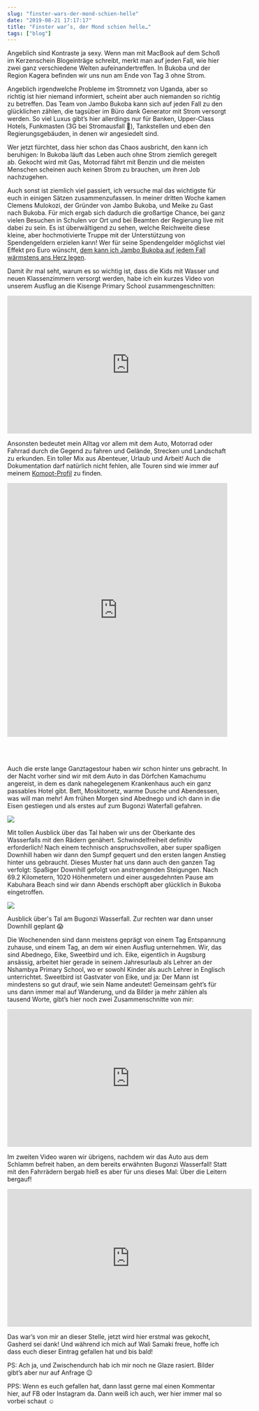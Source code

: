 ```yaml
---
slug: "finster-wars-der-mond-schien-helle"
date: "2019-08-21 17:17:17"
title: "Finster war’s, der Mond schien helle…"
tags: ["blog"]
---
```

Angeblich sind Kontraste ja sexy. Wenn man mit MacBook auf dem Schoß im Kerzenschein Blogeinträge schreibt, merkt man auf jeden Fall, wie hier zwei ganz verschiedene Welten aufeinandertreffen. In Bukoba und der Region Kagera befinden wir uns nun am Ende von Tag 3 ohne Strom.

Angeblich irgendwelche Probleme im Stromnetz von Uganda, aber so richtig ist hier niemand informiert, scheint aber auch niemanden so richtig zu betreffen. Das Team von Jambo Bukoba kann sich auf jeden Fall zu den glücklichen zählen, die tagsüber im Büro dank Generator mit Strom versorgt werden. So viel Luxus gibt’s hier allerdings nur für Banken, Upper-Class Hotels, Funkmasten (3G bei Stromausfall 🤯), Tankstellen und eben den Regierungsgebäuden, in denen wir angesiedelt sind.

Wer jetzt fürchtet, dass hier schon das Chaos ausbricht, den kann ich beruhigen: In Bukoba läuft das Leben auch ohne Strom ziemlich geregelt ab. Gekocht wird mit Gas, Motorrad fährt mit Benzin und die meisten Menschen scheinen auch keinen Strom zu brauchen, um ihren Job nachzugehen.

Auch sonst ist ziemlich viel passiert, ich versuche mal das wichtigste für euch in einigen Sätzen zusammenzufassen. In meiner dritten Woche kamen Clemens Mulokozi, der Gründer von Jambo Bukoba, und Meike zu Gast nach Bukoba. Für mich ergab sich dadurch die großartige Chance, bei ganz vielen Besuchen in Schulen vor Ort und bei Beamten der Regierung live mit dabei zu sein. Es ist überwältigend zu sehen, welche Reichweite diese kleine, aber hochmotivierte Truppe mit der Unterstützung von Spendengeldern erzielen kann! Wer für seine Spendengelder möglichst viel Effekt pro Euro wünscht, [dem kann ich Jambo Bukoba auf jedem Fall wärmstens ans Herz legen](https://www.jambobukoba.com/spenden-und-helfen/spenden/).

Damit ihr mal seht, warum es so wichtig ist, dass die Kids mit Wasser und neuen Klassenzimmern versorgt werden, habe ich ein kurzes Video von unserem Ausflug an die Kisenge Primary School zusammengeschnitten:

<iframe width="560" height="315" src="https://www.youtube.com/embed/JY3datlA4Zw" frameborder="0" allow="accelerometer; autoplay; encrypted-media; gyroscope; picture-in-picture" allowfullscreen=""></iframe>

Ansonsten bedeutet mein Alltag vor allem mit dem Auto, Motorrad oder Fahrrad durch die Gegend zu fahren und Gelände, Strecken und Landschaft zu erkunden. Ein toller Mix aus Abenteuer, Urlaub und Arbeit! Auch die Dokumentation darf natürlich nicht fehlen, alle Touren sind wie immer auf meinem [Komoot-Profil](https://www.komoot.de/user/549690039770) zu finden.

<iframe src="https://www.komoot.de/tour/86017841/embed?profile=1" width="100%" height="580" frameborder="0" scrolling="no" style="margin-bottom: 50px"></iframe>

Auch die erste lange Ganztagestour haben wir schon hinter uns gebracht. In der Nacht vorher sind wir mit dem Auto in das Dörfchen Kamachumu angereist, in dem es dank nahegelegenem Krankenhaus auch ein ganz passables Hotel gibt. Bett, Moskitonetz, warme Dusche und Abendessen, was will man mehr! Am frühen Morgen sind Abednego und ich dann in die Eisen gestiegen und als erstes auf zum Bugonzi Waterfall gefahren.

![](/content/images/2019/08/f7be4967-9984-4a2d-ba89-81e0b456587a.jpg)

Mit tollen Ausblick über das Tal haben wir uns der Oberkante des Wasserfalls mit den Rädern genähert. Schwindelfreiheit definitiv erforderlich! Nach einem technisch anspruchsvollen, aber super spaßigen Downhill haben wir dann den Sumpf gequert und den ersten langen Anstieg hinter uns gebraucht. Dieses Muster hat uns dann auch den ganzen Tag verfolgt: Spaßiger Downhill gefolgt von anstrengenden Steigungen. Nach 69.2 Kilometern, 1020 Höhenmetern und einer ausgedehnten Pause am Kabuhara Beach sind wir dann Abends erschöpft aber glücklich in Bukoba eingetroffen.

![](/content/images/2019/08/IMG_2753.jpeg)

Ausblick über's Tal am Bugonzi Wasserfall. Zur rechten war dann unser Downhill geplant 😱

Die Wochenenden sind dann meistens geprägt von einem Tag Entspannung zuhause, und einem Tag, an dem wir einen Ausflug unternehmen. Wir, das sind Abednego, Eike, Sweetbird und ich. Eike, eigentlich in Augsburg ansässig, arbeitet hier gerade in seinem Jahresurlaub als Lehrer an der Nshambya Primary School, wo er sowohl Kinder als auch Lehrer in Englisch unterrichtet. Sweetbird ist Gastvater von Eike, und ja: Der Mann ist mindestens so gut drauf, wie sein Name andeutet! Gemeinsam geht’s für uns dann immer mal auf Wanderung, und da Bilder ja mehr zählen als tausend Worte, gibt’s hier noch zwei Zusammenschnitte von mir:

<iframe width="560" height="315" src="https://www.youtube.com/embed/e2HXnVWIyN0" frameborder="0" allow="accelerometer; autoplay; encrypted-media; gyroscope; picture-in-picture" allowfullscreen=""></iframe>

Im zweiten Video waren wir übrigens, nachdem wir das Auto aus dem Schlamm befreit haben, an dem bereits erwähnten Bugonzi Wasserfall! Statt mit den Fahrrädern bergab hieß es aber für uns dieses Mal: Über die Leitern bergauf!

<iframe width="560" height="315" src="https://www.youtube.com/embed/87XLJIvISxg" frameborder="0" allow="accelerometer; autoplay; encrypted-media; gyroscope; picture-in-picture" allowfullscreen=""></iframe>

Das war’s von mir an dieser Stelle, jetzt wird hier erstmal was gekocht, Gasherd sei dank! Und während ich mich auf Wali Samaki freue, hoffe ich dass euch dieser Eintrag gefallen hat und bis bald!

PS: Ach ja, und Zwischendurch hab ich mir noch ne Glaze rasiert. Bilder gibt’s aber nur auf Anfrage 😉

PPS: Wenn es euch gefallen hat, dann lasst gerne mal einen Kommentar hier, auf FB oder Instagram da. Dann weiß ich auch, wer hier immer mal so vorbei schaut ☺️